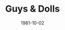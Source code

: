 ---
title: Guys & Dolls
date: 1981-10-02
closing_date: 1981-10-17
layout: productions
playbill:
Theatre: Theatre Jacksonville
Venue: Little Theatre
cast:
- Nicely-Nicely Johnson: Thomas Locke
- Benny Southstreet: Dean Johnson
- Rusty Charlie: Leonard Alterman
- Sarah Brown: Nancy Mull
- Arvide Abernathy: Warren Grymes
- Mission Band:
  - Karen Chason
  - Sally Johnson
  - Don Peterson
- Harry the Horse: Larry Frison
- Lt. Brannigan: Doug Thomas
- Nathan Detroit: Mel Arthur
- Angie the Ox: Dean Pickett
- Miss Adelaide: Debbie S. Smith
- Sky Masterson: Gil Gimbel
- Joey Biltmore: Jonathan Harwood
- Mimi: Joanne Schneider
- General Matilda B. Cartwright: Martha Worsley
- Big Jule: Steve McCahan
- Drunk: Robert Dauer
- Waiter: Thomas Henchy
- Hot Box Girl:
  - Janie Arnold
  - Beverly Lawrence
  - Mary Anne Murray
  - Joanne Schneider
  - Carol Schau
  - Marie E. Thomas
  - Becky Warner
  - Lea Ann Whittle
- Chorus:
  - Marli Albright
  - Anne Bell
  - Ana Ennett
  - Freddie Gardner
  - Clay James
  - Lori Lamb
  - Ed Lide
  - Katharine McNamara
  - William Meisel
  - Steve Metheny
  - William Merwin
  - Charles Nowlin
  - Glori Oglesby
  - Amy Pertmer
  - Todd Stanford
  - Sharon Thomas
  - Barbara Van Fleet
  - Marcus Wally
  - Larry Usoff
  - Mary Ellen Usoff
  - Viviane Weil
crew:
- Director: Hal Henderson
- Scene Design: Hal Henderson
- Musical Director: Eileen Marell
- Choral Director: Mel Wilhite
- Choreographer: Buddy Sherwood
- Lighting Design: John C. James Jr.
- Stage Manager: Pam Jackson
- Lighting Technician: Joyce Block
- Spotlight: Barbara Stillson
- Stage Crew:
  - Tom Heffernan
  - Terri King
  - Cher Kirkendall
  - Larry LaBelle
  - Brian Cooke
  - Mike Beach
- Set Construction:
  - Cy Barnert
  - Sarah Barto
  - Joyce Block
  - Donna Deal
  - Marty Friedman
  - John Gombeda
  - Tamara Gordon
  - Tom Heffernan
  - Terri King
  - Cher Kirkendall
  - Larry LaBelle
  - Bill Merwin
  - Steve Metheny
  - Beth Noel
  - Don Peterson
  - Dale Stillson
  - Dave Stillson
- Properties:
  - Amelia Senhausen
  - Shirley Cooke
  - Donna Deal
  - Sarah Barto
  - Laurel Kaden
- Costumes:
  - Gert Berman
  - Debbie S. Smith
- Box Office:
  - Patricia Gombeda
  - Gert Berman
  - Shirley Cooke
  - Pat Powell
  - Pat Somers
  - Barbara Stillson
- Membership:
  - Jack Masters
  - Carolyn Courreges
- Program Design: Robert I. Brooks
orchestra:
---